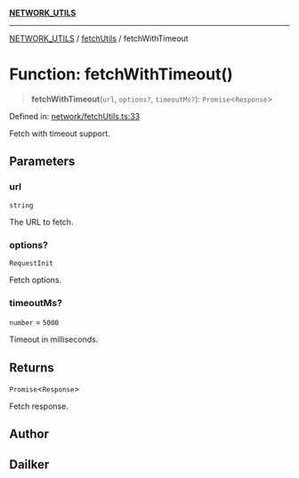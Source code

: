 [**NETWORK_UTILS**](../../README.md)

***

[NETWORK_UTILS](../../README.md) / [fetchUtils](../README.md) / fetchWithTimeout

# Function: fetchWithTimeout()

> **fetchWithTimeout**(`url`, `options?`, `timeoutMs?`): `Promise`\<`Response`\>

Defined in: [network/fetchUtils.ts:33](https://github.com/dailker/everyutil-js/blob/b3e269da55b7d96c15eb37e98c5c4f6b94f05f6f/src/network/fetchUtils.ts#L33)

Fetch with timeout support.

## Parameters

### url

`string`

The URL to fetch.

### options?

`RequestInit`

Fetch options.

### timeoutMs?

`number` = `5000`

Timeout in milliseconds.

## Returns

`Promise`\<`Response`\>

Fetch response.

## Author

## Dailker
